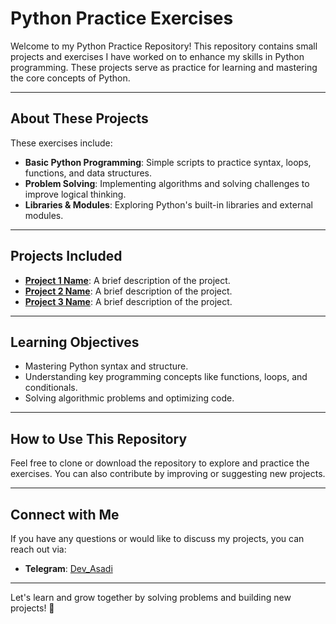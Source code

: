 # Python Practice Exercises

Welcome to my Python Practice Repository! This repository contains small projects and exercises I have worked on to enhance my skills in Python programming. These projects serve as practice for learning and mastering the core concepts of Python.

---

## About These Projects

These exercises include:
- **Basic Python Programming**: Simple scripts to practice syntax, loops, functions, and data structures.
- **Problem Solving**: Implementing algorithms and solving challenges to improve logical thinking.
- **Libraries & Modules**: Exploring Python's built-in libraries and external modules.

---

## Projects Included

- **[Project 1 Name](#)**: A brief description of the project.
- **[Project 2 Name](#)**: A brief description of the project.
- **[Project 3 Name](#)**: A brief description of the project.

---

## Learning Objectives

- Mastering Python syntax and structure.
- Understanding key programming concepts like functions, loops, and conditionals.
- Solving algorithmic problems and optimizing code.

---

## How to Use This Repository

Feel free to clone or download the repository to explore and practice the exercises. You can also contribute by improving or suggesting new projects.

---

## Connect with Me

If you have any questions or would like to discuss my projects, you can reach out via:
- **Telegram**: [Dev_Asadi](https://t.me/Dev_Asadi)

---

Let's learn and grow together by solving problems and building new projects! 🚀
